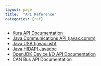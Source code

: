 ```yaml
---
layout: page
title:  "API Reference"
categories: [ref]
---
```


<ul>
    <li><a href="http://download.eclipse.org/kura/releases/1.2.0/docs/apidocs/" target="_blank">Kura API Documentation</a></li>
    <li><a href="http://docs.oracle.com/cd/E17802_01/products/products/javacomm/reference/api/" target="_blank">Java Communications API (javax.comm)</a></li>
    <li><a href="http://javax-usb.sourceforge.net/jdoc/" target="_blank">Java USB (javax.usb)</a></li>
    <li><a href="http://hidapi-1.1-javadoc.s3-website-us-east-1.amazonaws.com/index.html" target="_blank">Java HIDAPI Javadoc</a></li>
    <li><a href="http://docs.oracle.com/javame/8.0/api/dio/api/index.html" target="_blank">OpenJDK Device I/O API Documentation</a></li>
    <li>CAN Bus API Documentation</li>
</ul>
